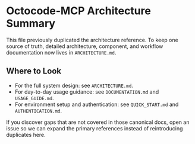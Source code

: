 # Octocode-MCP Architecture Summary

This file previously duplicated the architecture reference. To keep one source of truth, detailed architecture, component, and workflow documentation now lives in `ARCHITECTURE.md`.

## Where to Look

- For the full system design: see `ARCHITECTURE.md`.
- For day-to-day usage guidance: see `DOCUMENTATION.md` and `USAGE_GUIDE.md`.
- For environment setup and authentication: see `QUICK_START.md` and `AUTHENTICATION.md`.

If you discover gaps that are not covered in those canonical docs, open an issue so we can expand the primary references instead of reintroducing duplicates here.
